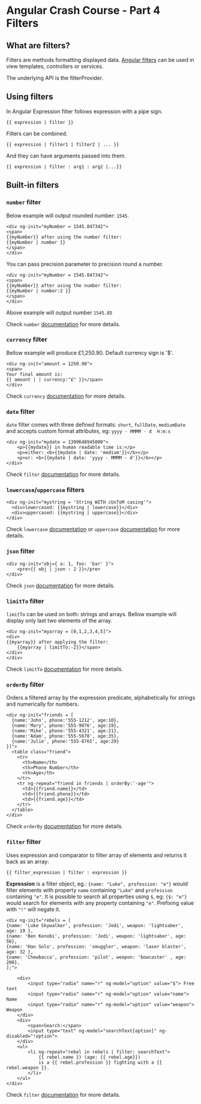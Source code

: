# Angular Crash Course - Part 4<br/>Filters

## What are filters?

Filters are methods formatting displayed data.
[Angular filters](https://docs.angularjs.org/guide/filter) can be used in view templates, controllers or services.

The underlying API is the filterProvider.

## Using filters

In Angular Expression filter follows expression with a pipe sign.
```
{{ expression | filter }}
```

Filters can be combined.
```
{{ expression | filter1 | filter2 | ... }}
```

And they can have arguments passed into them.
```
{{ expression | filter : arg1 : arg2 |...}}
```

## Built-in filters

### `number` filter

Below example will output rounded number: `1545`.
```
<div ng-init="myNumber = 1545.847342">
<span>
{{myNumber}} after using the number filter:
{{myNumber | number }}
</span>
</div>
```

You can pass precision parameter to precision round a number.
```
<div ng-init="myNumber = 1545.847342">
<span>
{{myNumber}} after using the number filter:
{{myNumber | number:2 }}
</span>
</div>
```
Above example will output number `1545.85`

Check `number` [documentation](https://docs.angularjs.org/api/ng/filter/number) for more details.

### `currency` filter

Bellow example will produce £1,250.90. Default currency sign is '$'.

```
<div ng-init="amount = 1250.90">
<span>
Your final amount is:
{{ amount | | currency:"£" }}</span>
</div>
```
Check `currency` [documentation](https://docs.angularjs.org/api/ng/filter/currency) for more details.


### `date` filter

`date` filter comes with three defined formats: `short`, `fullDate`, `mediumDate` and accepts custom format attributes, eg: `yyyy - MMMM - d  H:m:s`

```
<div ng-init="mydate = 1399648945000">
	<p>{{mydate}} in human readable time is:</p>
	<p>either: <b>{{mydate | date: 'medium'}}</b></p>
	<p>or: <b>{{mydate | date: 'yyyy - MMMM - d'}}</b></p>
</div>
```
Check `filter` [documentation](https://docs.angularjs.org/api/ng/filter/date) for more details.

### `lowercase`/`uppercase` filters
```
<div ng-init="mystring = 'String WITH cUsToM casing'">
  <div>lowercased: {{mystring | lowercase}}</div>
  <div>uppercased: {{mystring | uppercase}}</div>
</div>
```
Check `lowercase` [documentation](https://docs.angularjs.org/api/ng/filter/lowercase) or  `uppercase` [documentation](https://docs.angularjs.org/api/ng/filter/uppercase) for more details.

### `json` filter
```
<div ng-init="obj={ a: 1, foo: 'bar' }">
	<pre>{{ obj | json : 2 }}</pre>
</div>
```

Check `json` [documentation](https://docs.angularjs.org/api/ng/filter/json) for more details.

### `limitTo` filter

`limitTo` can be used on both: strings and arrays. Bellow example will display only last two elements of the array.

```
<div ng-init="myarray = [0,1,2,3,4,5]">
<div>
{{myarray}} after applying the filter:
	{{myarray | limitTo:-2}}</span>
</div>
</div>
```

Check `limitTo` [documentation](https://docs.angularjs.org/api/ng/filter/json) for more details.

### `orderBy` filter

Orders a filtered array by the expression predicate, alphabetically for strings and numerically for numbers.

```
<div ng-init="friends = [
  {name:'John', phone:'555-1212', age:10},
  {name:'Mary', phone:'555-9876', age:19},
  {name:'Mike', phone:'555-4321', age:21},
  {name:'Adam', phone:'555-5678', age:35},
  {name:'Julie', phone:'555-8765', age:29}
}]">
  <table class="friend">
    <tr>
      <th>Name</th>
      <th>Phone Number</th>
      <th>Age</th>
    </tr>
    <tr ng-repeat="friend in friends | orderBy:'-age'">
      <td>{{friend.name}}</td>
      <td>{{friend.phone}}</td>
      <td>{{friend.age}}</td>
    </tr>
  </table>
</div>
```

Check `orderBy` [documentation](https://docs.angularjs.org/api/ng/filter/orderBy) for more details.

### `filter` filter

Uses expression and comparator to filter array of elements and returns it back as an array:
```
{{ filter_expression | filter : expression }}
```
**Expression** is a filter object, eg.: `{name: "Luke", profession: "e"}` would filter elements with property `name` containing `"Luke"` and `profession` containing `"e"`. It is possible to search all properties using `$`, eg: `{$: "e"}` would search for elements with any property containing `"e"`. Prefixing value with `"!"` will negate it.

```
<div ng-init="rebels = [
{name: 'Luke Skywalker', profession: 'Jedi', weapon: 'lightsaber', age: 19 },
{name: 'Ben Kenobi', profession: 'Jedi', weapon: 'lightsaber', age:  56},
{name: 'Han Solo', profession: 'smuggler', weapon: 'laser blaster', age: 32 },
{name: 'Chewbacca', profession: 'pilot', weapon: 'bowcaster' , age: 200},
];">

	<div>
		<input type="radio" name="r" ng-model="option" value="$"> Free text
		<input type="radio" name="r" ng-model="option" value="name"> Name
		<input type="radio" name="r" ng-model="option" value="weapon"> Weapon
	</div>
	<div>
		<span>Search:</span>
		<input type="text" ng-model="searchText[option]" ng-disabled="!option">
	</div>
	<ul>
		<li ng-repeat="rebel in rebels | filter: searchText">
			{{ rebel.name }} (age: {{ rebel.age}})
			is a {{ rebel.profession }} fighting with a {{ rebel.weapon }}.
		</li>
	</ul>
</div>
```

Check `filter` [documentation](https://docs.angularjs.org/api/ng/filter/orderBy) for more details.
